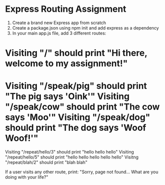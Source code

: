 # Express Routing Assignment

1. Create a brand new Express app from scratch
2. Create a package.json using npm init and add express as a dependency
3. In your main app.js file, add 3 different routes:

Visiting "/" should print "Hi there, welcome to my assignment!"
=================================================
Visiting "/speak/pig" should print "The pig says 'Oink'"
Visiting "/speak/cow" should print "The cow says 'Moo'"
Visiting "/speak/dog" should print "The dog says 'Woof Woof!'"
=================================================
Visiting "/repeat/hello/3" should print "hello hello hello"
Visiting "/repeat/hello/5" should print "hello hello hello hello hello"
Visitng "/repeat/blah/2" should print "blah blah"

If a user visits any other route, print:
"Sorry, page not found... What are you doing with your life?"



